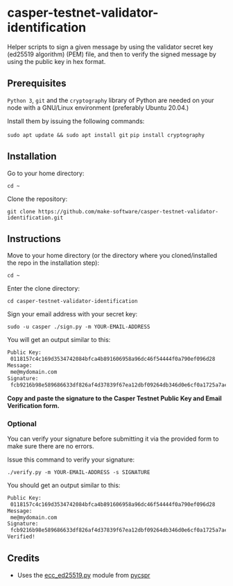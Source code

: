 # casper-testnet-validator-identification

Helper scripts to sign a given message by using the validator secret key (ed25519 algorithm) (PEM) file, and then to verify the signed message by using the public key in hex format.

## Prerequisites
`Python 3`, `git` and the `cryptography` library of Python are needed on your node with a GNU/Linux environment (preferably Ubuntu 20.04.)

Install them by issuing the following commands:

`sudo apt update && sudo apt install git`
`pip install cryptography`

## Installation

Go to your home directory:

`cd ~`

Clone the repository:

`git clone https://github.com/make-software/casper-testnet-validator-identification.git`

## Instructions

Move to your home directory (or the directory where you cloned/installed the repo in the installation step):

`cd ~`

Enter the clone directory:

`cd casper-testnet-validator-identification`

Sign your email address with your secret key:

`sudo -u casper ./sign.py -m YOUR-EMAIL-ADDRESS`

You will get an output similar to this:

```bash
Public Key:
 0118157c4c169d3534742084bfca4b891606958a96dc46f54444f0a790ef096d28
Message:
 me@mydomain.com
Signature:
 fcb9216b98e589686633df826af4d37839f67ea12dbf09264db346d0e6cf0a1725a7aedba7d824498e2e0cf83e3d461ac0257ad204f3f3229c2f184d86295706
 ```

 **Copy and paste the signature to the Casper Testnet Public Key and Email Verification form.**

### Optional

You can verify your signature before submitting it via the provided form to make sure there are no errors.

Issue this command to verify your signature:

  `./verify.py -m YOUR-EMAIL-ADDRESS -s SIGNATURE`

You should get an output similar to this:

```bash
Public Key:
 0118157c4c169d3534742084bfca4b891606958a96dc46f54444f0a790ef096d28
Message:
 me@mydomain.com
Signature:
 fcb9216b98e589686633df826af4d37839f67ea12dbf09264db346d0e6cf0a1725a7aedba7d824498e2e0cf83e3d461ac0257ad204f3f3229c2f184d86295706
Verified!
```

## Credits
* Uses the [ecc_ed25519.py](https://github.com/momipsl/pycspr/blob/main/pycspr/crypto/ecc_ed25519.py) module from [pycspr](https://github.com/momipsl/pycspr)
